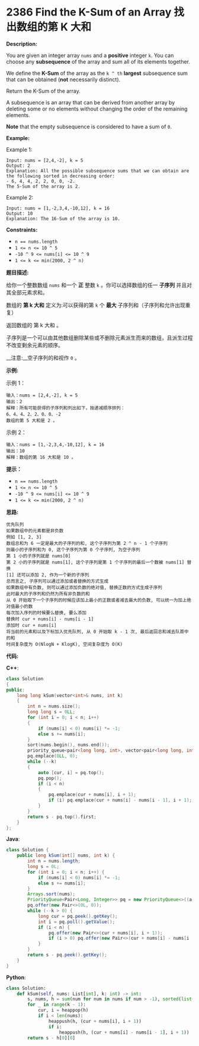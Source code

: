 # 2386 Find the K-Sum of an Array 找出数组的第 K 大和

__Description:__

You are given an integer array `nums` and a __positive__ integer `k`. You can choose any __subsequence__ of the array and sum all of its elements together.

We define the __K-Sum__ of the array as the `k ^ th` __largest__ subsequence sum that can be obtained (__not__ necessarily distinct).

Return the K-Sum of the array.

A subsequence is an array that can be derived from another array by deleting some or no elements without changing the order of the remaining elements.

__Note__ that the empty subsequence is considered to have a sum of `0`.

__Example:__

Example 1:

```text
Input: nums = [2,4,-2], k = 5
Output: 2
Explanation: All the possible subsequence sums that we can obtain are the following sorted in decreasing order:
- 6, 4, 4, 2, 2, 0, 0, -2.
The 5-Sum of the array is 2.
```

Example 2:

```text
Input: nums = [1,-2,3,4,-10,12], k = 16
Output: 10
Explanation: The 16-Sum of the array is 10.
```

__Constraints:__

- `n == nums.length`
- `1 <= n <= 10 ^ 5`
- `-10 ^ 9 <= nums[i] <= 10 ^ 9`
- `1 <= k <= min(2000, 2 ^ n)`

__题目描述:__

给你一个整数数组 `nums` 和一个 __正__ 整数 `k` 。你可以选择数组的任一 __子序列__ 并且对其全部元素求和。

数组的 __第 k 大和__ 定义为:可以获得的第 `k` 个 __最大__ 子序列和（子序列和允许出现重复）

返回数组的 第 k 大和 。

子序列是一个可以由其他数组删除某些或不删除元素派生而来的数组，且派生过程不改变剩余元素的顺序。

__注意:__空子序列的和视作 `0` 。

__示例:__

示例 1：

```text
输入：nums = [2,4,-2], k = 5
输出：2
解释：所有可能获得的子序列和列出如下，按递减顺序排列：
6、4、4、2、2、0、0、-2
数组的第 5 大和是 2 。
```

示例 2：

```text
输入：nums = [1,-2,3,4,-10,12], k = 16
输出：10
解释：数组的第 16 大和是 10 。
```

__提示：__

- `n == nums.length`
- `1 <= n <= 10 ^ 5`
- `-10 ^ 9 <= nums[i] <= 10 ^ 9`
- `1 <= k <= min(2000, 2 ^ n)`

__思路:__

```text
优先队列
如果数组中的元素都是非负数
例如 [1, 2, 3]
数组总和为 6 一定是最大的子序列的和, 这个子序列为第 2 ^ n - 1 个子序列
则最小的子序列和为 0, 这个子序列为第 0 个子序列, 为空子序列
第 1 小的子序列就是 nums[0]
第 2 小的子序列就是 nums[1], 这个子序列是第 1 个子序列的最后一个数被 nums[1] 替换
[1] 还可以添加 2, 作为一个新的子序列
总而言之, 子序列可以通过添加或者替换的方式生成
如果数组中有负数, 则可以通过添加负数的绝对值, 替换正数的方式生成子序列
此时最大的子序列和仍然为所有非负数的和
从 0 开始取下一个子序列的时候应该加上最小的正数或者减去最大的负数, 可以统一为加上绝对值最小的数
每次加入序列的时候要么替换, 要么添加
替换时 cur + nums[i] - nums[i - 1]
添加时 cur + nums[i]
将当前的元素和以及下标加入优先队列, 从 0 开始取 k - 1 次, 最后返回总和减去队首中的和
时间复杂度为 O(NlogN + KlogK), 空间复杂度为 O(K)
```

__代码:__

__C++__:

```C++
class Solution 
{
public:
    long long kSum(vector<int>& nums, int k) 
    {
        int n = nums.size();
        long long s = 0LL;
        for (int i = 0; i < n; i++) 
        {
            if (nums[i] < 0) nums[i] *= -1;
            else s += nums[i];
        }
        sort(nums.begin(), nums.end());
        priority_queue<pair<long long, int>, vector<pair<long long, int>>, greater<>> pq;
        pq.emplace(0LL, 0);
        while (--k) 
        {
            auto [cur, i] = pq.top();
            pq.pop();
            if (i < n) 
            {
                pq.emplace(cur + nums[i], i + 1);
                if (i) pq.emplace(cur + nums[i] - nums[i - 1], i + 1);
            }
        }
        return s - pq.top().first;
    }
};
```

__Java__:

```Java
class Solution {
    public long kSum(int[] nums, int k) {
        int n = nums.length;
        long s = 0L;
        for (int i = 0; i < n; i++) {
            if (nums[i] < 0) nums[i] *= -1;
            else s += nums[i];
        }
        Arrays.sort(nums);
        PriorityQueue<Pair<Long, Integer>> pq = new PriorityQueue<>((a, b) -> Long.compare(a.getKey(), b.getKey()));
        pq.offer(new Pair<>(0L, 0));
        while (--k > 0) {
            long cur = pq.peek().getKey();
            int i = pq.poll().getValue();
            if (i < n) {
                pq.offer(new Pair<>(cur + nums[i], i + 1));
                if (i > 0) pq.offer(new Pair<>(cur + nums[i] - nums[i - 1], i + 1));
            }
        }
        return s - pq.peek().getKey();
    }
}
```

__Python__:

```Python
class Solution:
    def kSum(self, nums: List[int], k: int) -> int:
        s, nums, h = sum(num for num in nums if num > -1), sorted(list(map(abs, nums))), [(0, 0)]
        for _ in range(k - 1):
            cur, i = heappop(h)
            if i < len(nums):
                heappush(h, (cur + nums[i], i + 1))
                if i:
                    heappush(h, (cur + nums[i] - nums[i - 1], i + 1))
        return s - h[0][0]
```
